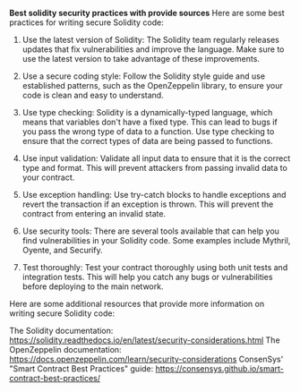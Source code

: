 **Best solidity security practices with provide sources**
Here are some best practices for writing secure Solidity code:

1. Use the latest version of Solidity: The Solidity team regularly releases updates that fix vulnerabilities and improve the language. Make sure to use the latest version to take advantage of these improvements.

2. Use a secure coding style: Follow the Solidity style guide and use established patterns, such as the OpenZeppelin library, to ensure your code is clean and easy to understand.

3. Use type checking: Solidity is a dynamically-typed language, which means that variables don't have a fixed type. This can lead to bugs if you pass the wrong type of data to a function. Use type checking to ensure that the correct types of data are being passed to functions.

4. Use input validation: Validate all input data to ensure that it is the correct type and format. This will prevent attackers from passing invalid data to your contract.

5. Use exception handling: Use try-catch blocks to handle exceptions and revert the transaction if an exception is thrown. This will prevent the contract from entering an invalid state.

6. Use security tools: There are several tools available that can help you find vulnerabilities in your Solidity code. Some examples include Mythril, Oyente, and Securify.

7. Test thoroughly: Test your contract thoroughly using both unit tests and integration tests. This will help you catch any bugs or vulnerabilities before deploying to the main network.

Here are some additional resources that provide more information on writing secure Solidity code:

The Solidity documentation: https://solidity.readthedocs.io/en/latest/security-considerations.html
The OpenZeppelin documentation: https://docs.openzeppelin.com/learn/security-considerations
ConsenSys' "Smart Contract Best Practices" guide: https://consensys.github.io/smart-contract-best-practices/